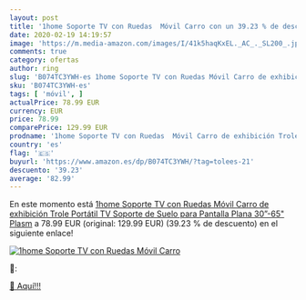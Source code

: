 ```yaml
---
layout: post
title: '1home Soporte TV con Ruedas  Móvil Carro con un 39.23 % de descuento'
date: 2020-02-19 14:19:57
image: 'https://m.media-amazon.com/images/I/41k5haqKxEL._AC_._SL200_.jpg'
comments: true
category: ofertas
author: ring
slug: 'B074TC3YWH-es 1home Soporte TV con Ruedas Móvil Carro de exhibición...'
sku: 'B074TC3YWH-es'
tags: [ 'móvil', ]
actualPrice: 78.99 EUR
currency: EUR
price: 78.99
comparePrice: 129.99 EUR
prodname: '1home Soporte TV con Ruedas  Móvil Carro de exhibición Trole Portátil  TV Soporte de Suelo para Pantalla Plana 30”-65" Plasm'
country: 'es'
flag: '🇪🇸'
buyurl: 'https://www.amazon.es/dp/B074TC3YWH/?tag=tolees-21'
descuento: '39.23'
average: '82.99'
---
```


En este momento está [1home Soporte TV con Ruedas  Móvil Carro de exhibición Trole Portátil  TV Soporte de Suelo para Pantalla Plana 30”-65" Plasm](https://www.amazon.es/dp/B074TC3YWH/?tag=tolees-21) a 78.99 EUR (original: 129.99 EUR) (39.23 %  de descuento) en el siguiente enlace!

[![1home Soporte TV con Ruedas  Móvil Carro](https://m.media-amazon.com/images/I/41k5haqKxEL._AC_._SL200_.jpg)](https://www.amazon.es/dp/B074TC3YWH/?tag=tolees-21)

🔎:


[🛒 Aquí!!!](https://www.amazon.es/dp/B074TC3YWH/?tag=tolees-21)
